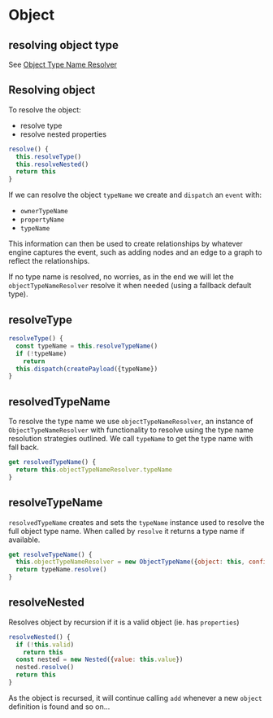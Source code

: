 # Object

## resolving object type

See [Object Type Name Resolver](../ObjectTypeNameResolver.md)

## Resolving object

To resolve the object:

- resolve type
- resolve nested properties

```js
resolve() {
  this.resolveType()
  this.resolveNested()
  return this
}
```

If we can resolve the object `typeName` we create and `dispatch`
an `event` with:

- `ownerTypeName`
- `propertyName`
- `typeName`

This information can then be used to create relationships by whatever engine captures the event, such as adding nodes and an edge to a graph to reflect the relationships.

If no type name is resolved, no worries, as in the end we will let the `objectTypeNameResolver` resolve it when needed (using a fallback default type).

## resolveType

```js
resolveType() {
  const typeName = this.resolveTypeName()
  if (!typeName)
    return
  this.dispatch(createPayload({typeName})
}
```

## resolvedTypeName

To resolve the type name we use `objectTypeNameResolver`, an instance of `ObjectTypeNameResolver` with functionality to resolve using the type name resolution strategies outlined. We call `typeName` to get the type name with fall back.

```js
get resolvedTypeName() {
  return this.objectTypeNameResolver.typeName
}
```

## resolveTypeName

`resolvedTypeName` creates and sets the `typeName` instance used to resolve the full object type name. When called by `resolve` it returns a type name if available.

```js
get resolveTypeName() {
  this.objectTypeNameResolver = new ObjectTypeName({object: this, config: this.config})
  return typeName.resolve()
}
```

## resolveNested

Resolves object by recursion if it is a valid object (ie. has `properties`)

```js
resolveNested() {
  if (!this.valid)
    return this
  const nested = new Nested({value: this.value})
  nested.resolve()
  return this
}
```

As the object is recursed, it will continue calling `add` whenever a new `object` definition is found and so on...
